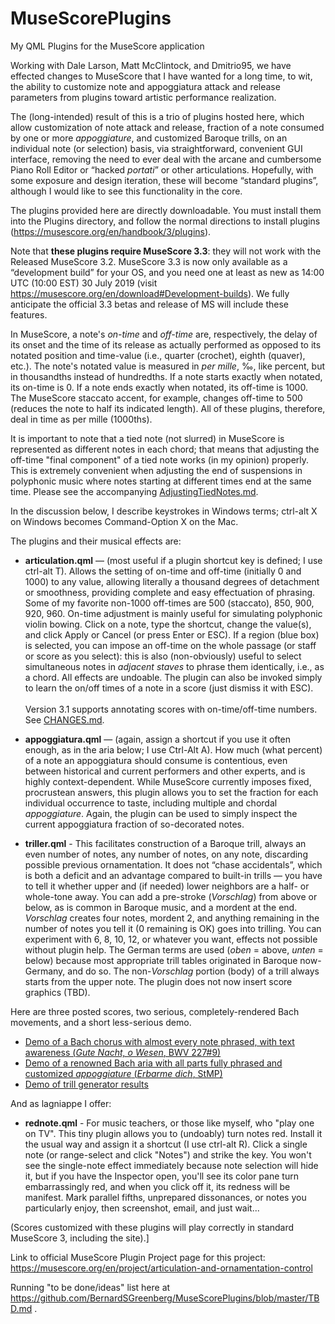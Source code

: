 # MuseScorePlugins
My QML Plugins for the MuseScore application

Working with Dale Larson, Matt McClintock, and Dmitrio95, we have effected changes to MuseScore that I have wanted for a long time, to wit, the ability to customize note and appoggiatura attack and release parameters from plugins toward artistic performance realization.

The (long-intended) result of this is a trio of plugins hosted here, which allow customization of note attack and release, fraction of a note consumed by one or more _appoggiature_, and customized Baroque trills, on an individual note (or selection) basis, via straightforward, convenient GUI interface, removing the need to ever deal with the arcane and cumbersome Piano Roll Editor or “hacked *portati*” or other articulations. Hopefully, with some exposure and design iteration, these will become “standard plugins”, although I would like to see this functionality in the core.

The plugins provided here are directly downloadable.  You must install them into the Plugins directory, and follow the normal directions to install plugins (https://musescore.org/en/handbook/3/plugins). 

Note that **these plugins require MuseScore 3.3**: they will not work with the Released MuseScore 3.2. MuseScore 3.3 is now only available as a “development build” for your OS, and you need one at least as new as 14:00 UTC (10:00 EST) 30 July 2019 (visit https://musescore.org/en/download#Development-builds).  We fully anticipate the official 3.3 betas and release of MS will include these features.

In MuseScore, a note's _on-time_ and _off-time_ are, respectively, the delay of its onset and the time of its release as actually performed as opposed to its notated position and time-value (i.e., quarter (crochet), eighth (quaver), etc.). The note's notated value is measured in _per mille_, ‰, like percent, but in thousandths instead of hundredths. If a note starts exactly when notated, its on-time is 0.  If a note ends exactly when notated, its off-time is 1000.  The MuseScore staccato accent, for example, changes off-time to 500 (reduces the note to half its indicated length).  All of these plugins, therefore, deal in time as per mille (1000ths).

It is important to note that a tied note (not slurred) in MuseScore is represented as different notes in each chord; that means that adjusting the off-time "final component" of a tied note works (in my opinion) properly.  This is extremely convenient when adjusting the end of suspensions in polyphonic music where notes starting at different times end at the same time. Please see the accompanying [AdjustingTiedNotes.md](https://github.com/BernardSGreenberg/MuseScorePlugins/blob/master/AdjustingTiedNotes.md).

In the discussion below, I describe keystrokes in Windows terms; ctrl-alt X on Windows becomes Command-Option X on the Mac.

The plugins and their musical effects are:

* **articulation.qml** — (most useful if a plugin shortcut key is defined; I use ctrl-alt T). Allows the setting of on-time and off-time (initially 0 and 1000) to any value, allowing literally a thousand degrees of detachment or smoothness, providing complete and easy effectuation of phrasing. Some of my favorite non-1000 off-times are 500 (staccato), 850, 900, 920, 960. On-time adjustment is mainly useful for simulating polyphonic violin bowing. Click on a note, type the shortcut, change the value(s), and click Apply or Cancel (or press Enter or ESC). If a region (blue box) is selected, you can impose an off-time on the whole passage (or staff or score as you select): this is also (non-obviously) useful to select simultaneous notes in _adjacent staves_ to phrase them identically, i.e., as a chord. All effects are undoable. The plugin can also be invoked simply to learn the on/off times of a note in a score (just dismiss it with ESC). \
\
Version 3.1 supports annotating scores with on-time/off-time numbers. See [CHANGES.md](https://github.com/BernardSGreenberg/MuseScorePlugins/blob/master/CHANGES.md).

* **appoggiatura.qml** — (again, assign a shortcut if you use it often enough, as in the aria below; I use Ctrl-Alt A). How much (what percent) of a note an appoggiatura should consume is contentious, even between historical and current performers and other experts, and is highly context-dependent. While MuseScore currently imposes fixed, procrustean answers, this plugin allows you to set the fraction for each individual occurrence to taste, including multiple and chordal *appoggiature*. Again, the plugin can be used to simply inspect the current appoggiatura fraction of so-decorated notes.

* **triller.qml** - This facilitates construction of a Baroque trill, always an even number of notes, any number of notes, on any note, discarding possible previous ornamentation. It does not “chase accidentals”, which is both a deficit and an advantage compared to built-in trills — you have to tell it whether upper and (if needed) lower neighbors are a half- or whole-tone away. You can add a pre-stroke (*Vorschlag*) from above or below, as is common in Baroque music, and a mordent at the end. *Vorschlag* creates four notes, mordent 2, and anything remaining in the number of notes you tell it (0 remaining is OK) goes into trilling. You can experiment with 6, 8, 10, 12, or whatever you want, effects not possible without plugin help. The German terms are used (*oben* = above, *unten* = below) because most appropriate trill tables originated in Baroque now-Germany, and do so. The non-_Vorschlag_ portion (body) of a trill always starts from the upper note. The plugin does not now insert score graphics (TBD).

Here are three posted scores, two serious, completely-rendered Bach movements, and a short less-serious demo.

* [Demo of a Bach chorus with almost every note phrased, with text awareness (_Gute Nacht, o Wesen_, BWV 227#9)](https://musescore.com/bsg/gute_nacht_o_wesen)
* [Demo of a renowned Bach aria with all parts fully phrased and customized *appoggiature* (_Erbarme dich_, StMP)](https://musescore.com/bsg/erbarme_dich)
* [Demo of trill generator results](https://musescore.com/bsg/scores/5658151)

And as lagniappe I offer:

* **rednote.qml** - For music teachers, or those like myself, who "play one on TV". This tiny plugin allows you to (undoably) turn notes red.  Install it the usual way and assign it a shortcut (I use ctrl-alt R).  Click a single note (or range-select and click "Notes") and strike the key.  You won't see the single-note effect immediately because note selection will hide it, but if you have the Inspector open, you'll see its color pane turn embarrassingly red, and when you click off it, its redness will be manifest.  Mark parallel fifths, unprepared dissonances, or notes you particularly enjoy, then screenshot, email, and just wait...


(Scores customized with these plugins will play correctly in standard MuseScore 3, including the site).]

Link to official MuseScore Plugin Project page for this project: https://musescore.org/en/project/articulation-and-ornamentation-control

Running "to be done/ideas" list here at https://github.com/BernardSGreenberg/MuseScorePlugins/blob/master/TBD.md .
